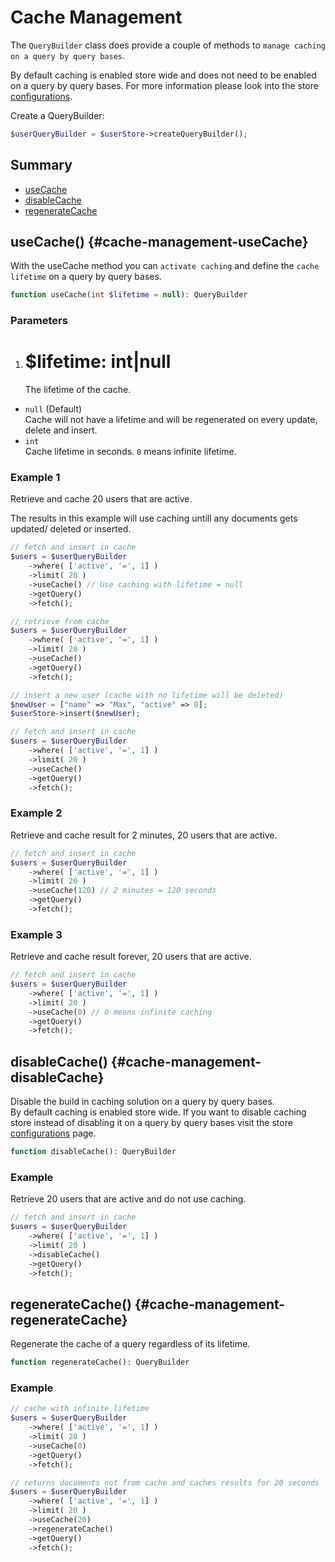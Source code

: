 <!--METADATA
{
    "title": "Cache Management",
    "url": "cache-management",
    "icon": "copy"
}
!METADATA-->

# Cache Management

The `QueryBuilder` class does provide a couple of methods to `manage caching on a query by query bases`.

By default caching is enabled store wide and does not need to be enabled on a query by query bases. For more information please look into the store <a class="gotoblock" href="/#/configurations">configurations</a>.

Create a QueryBuilder:

```php
$userQueryBuilder = $userStore->createQueryBuilder();
```

## Summary

- <a class="gotoblock" href="#/cache-management#useCache">useCache</a>
- <a class="gotoblock" href="#/cache-management#disableCache">disableCache</a>
- <a class="gotoblock" href="#/cache-management#regenerateCache">regenerateCache</a>

## useCache() {#cache-management-useCache}

With the useCache method you can `activate caching` and define the `cache lifetime` on a query by query bases.

```php
function useCache(int $lifetime = null): QueryBuilder
```

### Parameters

1. # $lifetime: int|null
   The lifetime of the cache.

- `null` (Default)<br/>
  Cache will not have a lifetime and will be regenerated on every update, delete and insert.
- `int`<br/>
  Cache lifetime in seconds. `0` means infinite lifetime.

### Example 1

Retrieve and cache 20 users that are active.

The results in this example will use caching untill any documents gets updated/ deleted or inserted.

```php
// fetch and insert in cache
$users = $userQueryBuilder
    ->where( ['active', '=', 1] )
    ->limit( 20 )
    ->useCache() // Use caching with lifetime = null
    ->getQuery()
    ->fetch();

// retrieve from cache
$users = $userQueryBuilder
    ->where( ['active', '=', 1] )
    ->limit( 20 )
    ->useCache()
    ->getQuery()
    ->fetch();

// insert a new user (cache with no lifetime will be deleted)
$newUser = ["name" => "Max", "active" => 0];
$userStore->insert($newUser);

// fetch and insert in cache
$users = $userQueryBuilder
    ->where( ['active', '=', 1] )
    ->limit( 20 )
    ->useCache()
    ->getQuery()
    ->fetch();
```

### Example 2

Retrieve and cache result for 2 minutes, 20 users that are active.

```php
// fetch and insert in cache
$users = $userQueryBuilder
    ->where( ['active', '=', 1] )
    ->limit( 20 )
    ->useCache(120) // 2 minutes = 120 seconds
    ->getQuery()
    ->fetch();
```

### Example 3

Retrieve and cache result forever, 20 users that are active.

```php
// fetch and insert in cache
$users = $userQueryBuilder
    ->where( ['active', '=', 1] )
    ->limit( 20 )
    ->useCache(0) // 0 means infinite caching
    ->getQuery()
    ->fetch();
```

## disableCache() {#cache-management-disableCache}

Disable the build in caching solution on a query by query bases.<br/>
By default caching is enabled store wide. If you want to disable caching store instead of disabling it on a query by query bases visit the store <a class="gotoblock" href="/#/configurations">configurations</a> page.

```php
function disableCache(): QueryBuilder
```

### Example

Retrieve 20 users that are active and do not use caching.

```php
// fetch and insert in cache
$users = $userQueryBuilder
    ->where( ['active', '=', 1] )
    ->limit( 20 )
    ->disableCache()
    ->getQuery()
    ->fetch();
```

## regenerateCache() {#cache-management-regenerateCache}

Regenerate the cache of a query regardless of its lifetime.

```php
function regenerateCache(): QueryBuilder
```

### Example

```php
// cache with infinite lifetime
$users = $userQueryBuilder
    ->where( ['active', '=', 1] )
    ->limit( 20 )
    ->useCache(0)
    ->getQuery()
    ->fetch();

// returns documents not from cache and caches results for 20 seconds
$users = $userQueryBuilder
    ->where( ['active', '=', 1] )
    ->limit( 20 )
    ->useCache(20)
    ->regenerateCache()
    ->getQuery()
    ->fetch();
```
